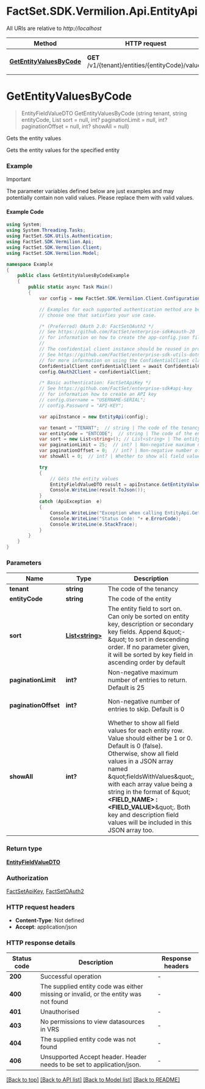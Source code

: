 # FactSet.SDK.Vermilion.Api.EntityApi

All URIs are relative to *http://localhost*

Method | HTTP request | Description
------------- | ------------- | -------------
[**GetEntityValuesByCode**](EntityApi.md#getentityvaluesbycode) | **GET** /v1/{tenant}/entities/{entityCode}/values | Gets the entity values



<a name="getentityvaluesbycode"></a>
# **GetEntityValuesByCode**
> EntityFieldValueDTO GetEntityValuesByCode (string tenant, string entityCode, List<string> sort = null, int? paginationLimit = null, int? paginationOffset = null, int? showAll = null)

Gets the entity values

Gets the entity values for the specified entity

### Example

> [!IMPORTANT]
> The parameter variables defined below are just examples and may potentially contain non valid values. Please replace them with valid values.

#### Example Code

```csharp
using System;
using System.Threading.Tasks;
using FactSet.SDK.Utils.Authentication;
using FactSet.SDK.Vermilion.Api;
using FactSet.SDK.Vermilion.Client;
using FactSet.SDK.Vermilion.Model;

namespace Example
{
    public class GetEntityValuesByCodeExample
    {
        public static async Task Main()
        {
            var config = new FactSet.SDK.Vermilion.Client.Configuration();

            // Examples for each supported authentication method are below,
            // choose one that satisfies your use case.

            /* (Preferred) OAuth 2.0: FactSetOAuth2 */
            // See https://github.com/FactSet/enterprise-sdk#oauth-20
            // for information on how to create the app-config.json file
            //
            // The confidential client instance should be reused in production environments.
            // See https://github.com/FactSet/enterprise-sdk-utils-dotnet#authentication
            // for more information on using the ConfidentialClient class
            ConfidentialClient confidentialClient = await ConfidentialClient.CreateAsync("/path/to/app-config.json");
            config.OAuth2Client = confidentialClient;

            /* Basic authentication: FactSetApiKey */
            // See https://github.com/FactSet/enterprise-sdk#api-key
            // for information how to create an API key
            // config.Username = "USERNAME-SERIAL";
            // config.Password = "API-KEY";

            var apiInstance = new EntityApi(config);

            var tenant = "TENANT";  // string | The code of the tenancy
            var entityCode = "ENTCODE";  // string | The code of the entity
            var sort = new List<string>(); // List<string> | The entity field to sort on. Can only be sorted on entity key, description or secondary key fields. Append \"-\" to sort in descending order. If no parameter given, it will be sorted by key field in ascending order by default (optional) 
            var paginationLimit = 25;  // int? | Non-negative maximum number of entries to return. Default is 25 (optional)  (default to 25)
            var paginationOffset = 0;  // int? | Non-negative number of entries to skip. Default is 0 (optional)  (default to 0)
            var showAll = 0;  // int? | Whether to show all field values for each entity row. Value should either be 1 or 0. Default is 0 (false). Otherwise, show all field values in a JSON array named \"fieldsWithValues\", with each array value being a string in the format of \"**<FIELD_NAME> : <FIELD_VALUE>**\". Both key and description field values will be included in this JSON array too. (optional)  (default to 0)

            try
            {
                // Gets the entity values
                EntityFieldValueDTO result = apiInstance.GetEntityValuesByCode(tenant, entityCode, sort, paginationLimit, paginationOffset, showAll);
                Console.WriteLine(result.ToJson());
            }
            catch (ApiException  e)
            {
                Console.WriteLine("Exception when calling EntityApi.GetEntityValuesByCode: " + e.Message );
                Console.WriteLine("Status Code: "+ e.ErrorCode);
                Console.WriteLine(e.StackTrace);
            }
        }
    }
}
```

### Parameters

Name | Type | Description  | Notes
------------- | ------------- | ------------- | -------------
 **tenant** | **string**| The code of the tenancy | 
 **entityCode** | **string**| The code of the entity | 
 **sort** | [**List&lt;string&gt;**](string.md)| The entity field to sort on. Can only be sorted on entity key, description or secondary key fields. Append \&quot;-\&quot; to sort in descending order. If no parameter given, it will be sorted by key field in ascending order by default | [optional] 
 **paginationLimit** | **int?**| Non-negative maximum number of entries to return. Default is 25 | [optional] [default to 25]
 **paginationOffset** | **int?**| Non-negative number of entries to skip. Default is 0 | [optional] [default to 0]
 **showAll** | **int?**| Whether to show all field values for each entity row. Value should either be 1 or 0. Default is 0 (false). Otherwise, show all field values in a JSON array named \&quot;fieldsWithValues\&quot;, with each array value being a string in the format of \&quot;**&lt;FIELD_NAME&gt; : &lt;FIELD_VALUE&gt;**\&quot;. Both key and description field values will be included in this JSON array too. | [optional] [default to 0]

### Return type
[**EntityFieldValueDTO**](EntityFieldValueDTO.md)

### Authorization

[FactSetApiKey](../README.md#FactSetApiKey), [FactSetOAuth2](../README.md#FactSetOAuth2)

### HTTP request headers

 - **Content-Type**: Not defined
 - **Accept**: application/json


### HTTP response details
| Status code | Description | Response headers |
|-------------|-------------|------------------|
| **200** | Successful operation |  -  |
| **400** | The supplied entity code was either missing or invalid, or the entity was not found |  -  |
| **401** | Unauthorised |  -  |
| **403** | No permissions to view datasources in VRS |  -  |
| **404** | The supplied entity code was not found |  -  |
| **406** | Unsupported Accept header. Header needs to be set to application/json. |  -  |

[[Back to top]](#) [[Back to API list]](../README.md#documentation-for-api-endpoints) [[Back to Model list]](../README.md#documentation-for-models) [[Back to README]](../README.md)


